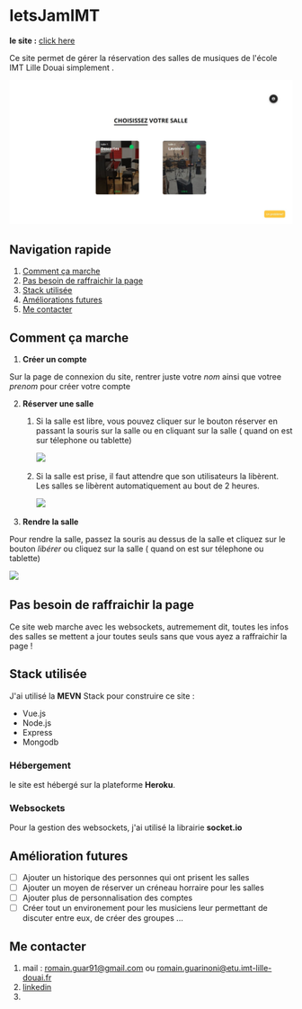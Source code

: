 # letsJamIMT

**le site :** [click here](https://letsjamimt.herokuapp.com)

Ce site permet de gérer la réservation des salles de musiques de l'école IMT Lille Douai simplement .

![](./client/src/assets/site.png)

## Navigation rapide

1. [Comment ça marche ](#Comment-ça-marche)
2. [Pas besoin de raffraichir la page ](#Pas-besoin-de-raffraichir-la-page)
3. [Stack utilisée](#Stack-utilisée)
4. [Améliorations futures](#Amélioration-futures)
5. [Me contacter](#Me-contacter)

## Comment ça marche

1. **Créer un compte**

Sur la page de connexion du site, rentrer juste votre _nom_ ainsi que votree _prenom_ pour créer votre compte

2. **Réserver une salle**

   1. Si la salle est libre, vous pouvez cliquer sur le bouton réserver en passant la souris sur la salle ou en cliquant sur la salle ( quand on est sur télephone ou tablette)

      ![](./client/src/assets/réserver.png)

   2. Si la salle est prise, il faut attendre que son utilisateurs la libèrent. Les salles se libèrent automatiquement au bout de 2 heures.

      ![](./client/src/assets/occupé.png)

3. **Rendre la salle**

Pour rendre la salle, passez la souris au dessus de la salle et cliquez sur le bouton _libérer_ ou cliquez sur la salle ( quand on est sur télephone ou tablette)

![](./client/src/assets/libérer.png)

## Pas besoin de raffraichir la page

Ce site web marche avec les websockets, autremement dit, toutes les infos des salles se mettent a jour toutes seuls sans que vous ayez a raffraichir la page !

## Stack utilisée

J'ai utilisé la **MEVN** Stack pour construire ce site :

- Vue.js
- Node.js
- Express
- Mongodb

### Hébergement

le site est hébergé sur la plateforme **Heroku**.

### Websockets

Pour la gestion des websockets, j'ai utilisé la librairie **socket.io**

## Amélioration futures

- [ ] Ajouter un historique des personnes qui ont prisent les salles
- [ ] Ajouter un moyen de réserver un créneau horraire pour les salles
- [ ] Ajouter plus de personnalisation des comptes
- [ ] Créer tout un environement pour les musiciens leur permettant de discuter entre eux, de créer des groupes ...

## Me contacter

1. mail : romain.guar91@gmail.com ou romain.guarinoni@etu.imt-lille-douai.fr
2. [linkedin](https://www.linkedin.com/in/romain-guarinoni-535445189/)
3.
